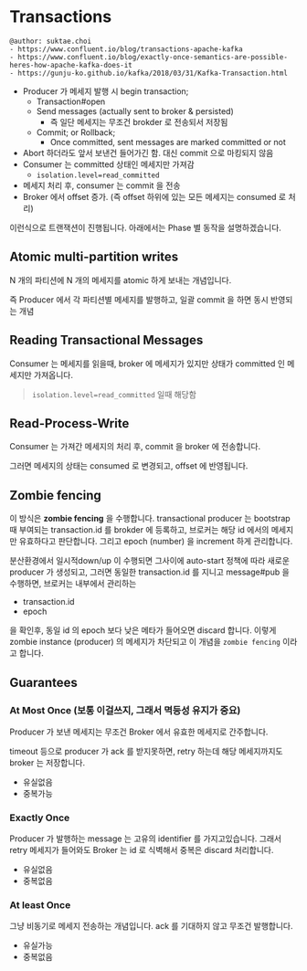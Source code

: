 # Transactions

```
@author: suktae.choi
- https://www.confluent.io/blog/transactions-apache-kafka
- https://www.confluent.io/blog/exactly-once-semantics-are-possible-heres-how-apache-kafka-does-it
- https://gunju-ko.github.io/kafka/2018/03/31/Kafka-Transaction.html
```

- Producer 가 메세지 발행 시 begin transaction;
  - Transaction#open
  - Send messages (actually sent to broker & persisted)
    - 즉 일단 메세지는 무조건 brokder 로 전송되서 저장됨
  - Commit; or Rollback;
    - Once committed, sent messages are marked committed or not
- Abort 하더라도 앞서 보낸건 들어가긴 함. 대신 commit 으로 마킹되지 않음
- Consumer 는 committed 상태인 메세지만 가져감
  - `isolation.level=read_committed`
- 메세지 처리 후, consumer 는 commit 을 전송
- Broker 에서 offset 증가. (즉 offset 하위에 있는 모든 메세지는 consumed 로 처리)

이런식으로 트랜잭션이 진행됩니다. 아래에서는 Phase 별 동작을 설명하겠습니다.

## Atomic multi-partition writes

N 개의 파티션에 N 개의 메세지를 atomic 하게 보내는 개념입니다.

즉 Producer 에서 각 파티션별 메세지를 발행하고, 일괄 commit 을 하면 동시 반영되는 개념

## Reading Transactional Messages

Consumer 는 메세지를 읽을때, broker 에 메세지가 있지만 상태가 committed 인 메세지만 가져옵니다.

> `isolation.level=read_committed` 일때 해당함

## Read-Process-Write

Consumer 는 가져간 메세지의 처리 후, commit 을 broker 에 전송합니다.

그러면 메세지의 상태는 consumed 로 변경되고, offset 에 반영됩니다.

## Zombie fencing

이 방식은 **zombie fencing** 을 수행합니다. transactional producer 는 bootstrap 때 부여되는 transaction.id 를 brokder 에 등록하고, 브로커는 해당 id 에서의 메세지만 유효하다고 판단합니다. 그리고 epoch (number) 을 increment 하게 관리합니다.

분산환경에서 일시적down/up 이 수행되면 그사이에 auto-start 정책에 따라 새로운 producer 가 생성되고, 그러면 동일한 transaction.id 를 지니고 message#pub 을 수행하면, 브로커는 내부에서 관리하는

- transaction.id
- epoch

을 확인후, 동일 id 의 epoch 보다 낮은 메타가 들어오면 discard 합니다. 이렇게 zombie instance (producer) 의 메세지가 차단되고 이 개념을 `zombie fencing` 이라고 합니다.

## Guarantees

### At Most Once (보통 이걸쓰지, 그래서 멱등성 유지가 중요)

Producer 가 보낸 메세지는 무조건 Broker 에서 유효한 메세지로 간주합니다.

timeout 등으로 producer 가 ack 를 받지못하면, retry 하는데 해당 메세지까지도 broker 는 저장합니다.

- 유실없음
- 중복가능

### Exactly Once

Producer 가 발행하는 message 는 고유의 identifier 를 가지고있습니다. 그래서 retry 메세지가 들어와도 Broker 는 id 로 식벽해서 중복은 discard 처리합니다.

- 유실없음
- 중복없음

### At least Once

그냥 비동기로 메세지 전송하는 개념입니다. ack 를 기대하지 않고 무조건 발행합니다.

- 유실가능
- 중복없음
